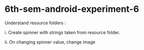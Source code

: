# 6th-sem-android-experiment-6

Understand resource folders :

i. Create spinner with strings taken from resource folder.

ii. On changing spinner value, change image
